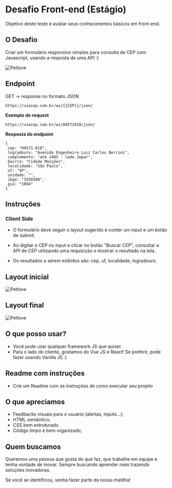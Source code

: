 # Desafio Front-end (Estágio)

Objetivo deste teste é avaliar seus conhecimentos básicos em front-end.

## O Desafio

Criar um formulário responsivo simples para consulta de CEP com Javascript, usando a resposta de uma API :)


![Petlove](https://github.com/petlove/code-challenge/blob/master/frontend/layout_final.gif)

## Endpoint

GET -> response no formato JSON

`https://viacep.com.br/ws/{{CEP}}/json/`

**Exemplo de request**

`https://viacep.com.br/ws/04571010/json/`

**Resposta do endpoint**

```
{
 cep: "04571-010",
 logradouro: "Avenida Engenheiro Luiz Carlos Berrini",
 complemento: "até 1405 - lado ímpar",
 bairro: "Cidade Monções",
 localidade: "São Paulo",
 uf: "SP",
 unidade: "",
 ibge: "3550308",
 gia: "1004"
}
```

## Instruções


### Client Side

- O formulário deve seguir o layout sugerido e conter um input e um botão de submit.

- Ao digitar o CEP no input e clicar no botão "Buscar CEP", consultar a API de CEP utilizando uma requisição e mostrar o resultado na tela.

- Os resultados a serem exibidos são: cep, uf, localidade, logradouro.

## Layout inicial
![Petlove](https://github.com/petlove/code-challenge/blob/master/frontend/layout_tela-inicial.png)

## Layout final
![Petlove](https://github.com/petlove/code-challenge/blob/master/frontend/layout_tela-final.png)


## O que posso usar?

- Você pode usar qualquer framework JS que quiser.
- Para o lado do cliente, gostamos do Vue JS e React! Se preferir, pode fazer usando Vanilla JS :)

## Readme com instruções

- Crie um Readme com as instruções de como executar seu projeto

## O que apreciamos

- Feedbacks visuais para o usuário (alertas, inputs...);
- HTML semântico;
- CSS bem estruturado
- Código limpo e bem organizado;

## Quem buscamos

Queremos uma pessoa que gosta do que faz, que trabalhe em equipe e tenha vontade de inovar. Sempre buscando aprender mais trazendo soluções inovadoras.

Se você se identificou, venha fazer parte da nossa matilha!
